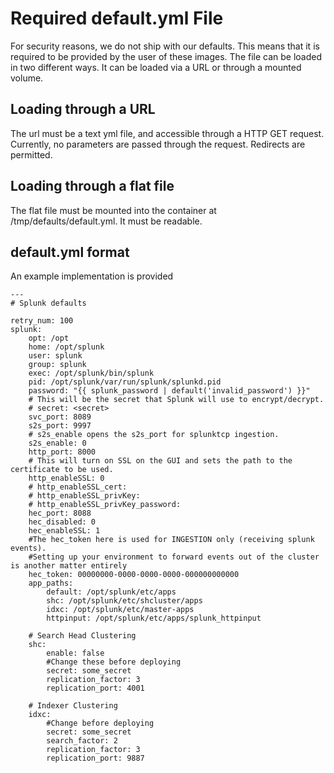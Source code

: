 # Required default.yml File
For security reasons, we do not ship with our defaults.  This means that it is required to be provided by the user of these images.  The file can be loaded in two different ways.  It can be loaded via a URL or through a mounted volume.

## Loading through a URL
The url must be a text yml file, and accessible through a HTTP GET request.  Currently, no parameters are passed through the request.  Redirects are permitted.

## Loading through a flat file
The flat file must be mounted into the container at /tmp/defaults/default.yml.  It must be readable.

## default.yml format
An example implementation is provided
```
---
# Splunk defaults

retry_num: 100
splunk:
    opt: /opt
    home: /opt/splunk
    user: splunk
    group: splunk
    exec: /opt/splunk/bin/splunk
    pid: /opt/splunk/var/run/splunk/splunkd.pid
    password: "{{ splunk_password | default('invalid_password') }}"
    # This will be the secret that Splunk will use to encrypt/decrypt.
    # secret: <secret>
    svc_port: 8089
    s2s_port: 9997
    # s2s_enable opens the s2s_port for splunktcp ingestion.
    s2s_enable: 0
    http_port: 8000
    # This will turn on SSL on the GUI and sets the path to the certificate to be used.
    http_enableSSL: 0
    # http_enableSSL_cert:
    # http_enableSSL_privKey:
    # http_enableSSL_privKey_password:
    hec_port: 8088
    hec_disabled: 0
    hec_enableSSL: 1
    #The hec_token here is used for INGESTION only (receiving splunk events).
    #Setting up your environment to forward events out of the cluster is another matter entirely
    hec_token: 00000000-0000-0000-0000-000000000000
    app_paths:
        default: /opt/splunk/etc/apps
        shc: /opt/splunk/etc/shcluster/apps
        idxc: /opt/splunk/etc/master-apps
        httpinput: /opt/splunk/etc/apps/splunk_httpinput

    # Search Head Clustering
    shc:
        enable: false
		#Change these before deploying
        secret: some_secret
        replication_factor: 3
        replication_port: 4001

    # Indexer Clustering
    idxc:
	    #Change before deploying
        secret: some_secret
        search_factor: 2
        replication_factor: 3
        replication_port: 9887
```

